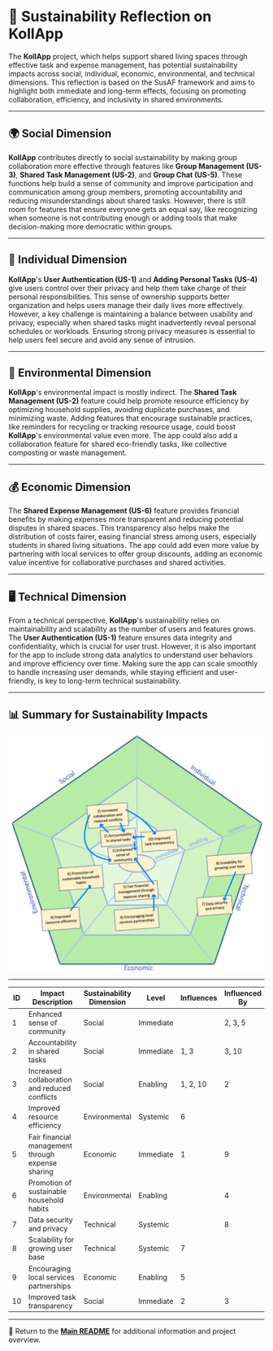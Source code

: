 # 🌿 Sustainability Reflection on KollApp

The **KollApp** project, which helps support shared living spaces through effective task and expense management, has potential sustainability impacts across social, individual, economic, environmental, and technical dimensions. This reflection is based on the SusAF framework and aims to highlight both immediate and long-term effects, focusing on promoting collaboration, efficiency, and inclusivity in shared environments.

---

## 🌍 Social Dimension

**KollApp** contributes directly to social sustainability by making group collaboration more effective through features like **Group Management (US-3)**, **Shared Task Management (US-2)**, and **Group Chat (US-5)**. These functions help build a sense of community and improve participation and communication among group members, promoting accountability and reducing misunderstandings about shared tasks. However, there is still room for features that ensure everyone gets an equal say, like recognizing when someone is not contributing enough or adding tools that make decision-making more democratic within groups.

---

## 👤 Individual Dimension

**KollApp**'s **User Authentication (US-1)** and **Adding Personal Tasks (US-4)** give users control over their privacy and help them take charge of their personal responsibilities. This sense of ownership supports better organization and helps users manage their daily lives more effectively. However, a key challenge is maintaining a balance between usability and privacy, especially when shared tasks might inadvertently reveal personal schedules or workloads. Ensuring strong privacy measures is essential to help users feel secure and avoid any sense of intrusion.

---

## 🌱 Environmental Dimension

**KollApp**'s environmental impact is mostly indirect. The **Shared Task Management (US-2)** feature could help promote resource efficiency by optimizing household supplies, avoiding duplicate purchases, and minimizing waste. Adding features that encourage sustainable practices, like reminders for recycling or tracking resource usage, could boost **KollApp**'s environmental value even more. The app could also add a collaboration feature for shared eco-friendly tasks, like collective composting or waste management.

---

## 💰 Economic Dimension

The **Shared Expense Management (US-6)** feature provides financial benefits by making expenses more transparent and reducing potential disputes in shared spaces. This transparency also helps make the distribution of costs fairer, easing financial stress among users, especially students in shared living situations. The app could add even more value by partnering with local services to offer group discounts, adding an economic value incentive for collaborative purchases and shared activities.

---

## 🖥️ Technical Dimension

From a technical perspective, **KollApp**'s sustainability relies on maintainability and scalability as the number of users and features grows. The **User Authentication (US-1)** feature ensures data integrity and confidentiality, which is crucial for user trust. However, it is also important for the app to include strong data analytics to understand user behaviors and improve efficiency over time. Making sure the app can scale smoothly to handle increasing user demands, while staying efficient and user-friendly, is key to long-term technical sustainability.

---

## 📊 Summary for Sustainability Impacts

![Sustainability Impact Framework](img/susAF.png)

---

| ID | Impact Description                                | Sustainability Dimension | Level     | Influences | Influenced By |
|----|---------------------------------------------------|--------------------------|-----------|------------|---------------|
| 1  | Enhanced sense of community                       | Social                   | Immediate |            | 2, 3, 5       |
| 2  | Accountability in shared tasks                    | Social                   | Immediate | 1, 3       | 3, 10         |
| 3  | Increased collaboration and reduced conflicts     | Social                   | Enabling  | 1, 2, 10   | 2             |
| 4  | Improved resource efficiency                      | Environmental            | Systemic  | 6          |               |
| 5  | Fair financial management through expense sharing | Economic                 | Immediate | 1          | 9             |
| 6  | Promotion of sustainable household habits         | Environmental            | Enabling  |            | 4             |
| 7  | Data security and privacy                         | Technical                | Systemic  |            | 8             |
| 8  | Scalability for growing user base                 | Technical                | Systemic  | 7          |               |
| 9  | Encouraging local services partnerships           | Economic                 | Enabling  | 5          |               |
| 10 | Improved task transparency                        | Social                   | Immediate | 2          | 3             |

---

📖 Return to the **[Main README](../../readme.md)** for additional information and project overview.
